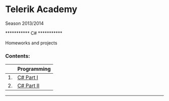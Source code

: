 Telerik Academy
===============
Season 2013/2014

*********** C# ***********

Homeworks and projects

### Contents:

|     | Programming
| --- | -------------------------------------------------------------------------------------------------- |
| 1.  | [C# Part I](https://github.com/Anastasoff/Telerik-Academy/tree/master/Programming/CSharpPartOne)   |
| 2.  | [C# Part II](https://github.com/Anastasoff/Telerik-Academy/tree/master/Programming/CSharpPartTwo)  |

---
